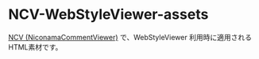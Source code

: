 # NCV-WebStyleViewer-assets
[NCV (NiconamaCommentViewer)](https://www.posite-c.com/application/ncv/) で、WebStyleViewer 利用時に適用されるHTML素材です。
